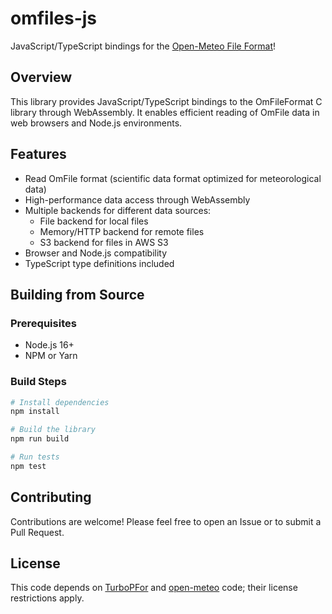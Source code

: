 # omfiles-js

JavaScript/TypeScript bindings for the [Open-Meteo File Format](https://github.com/open-meteo/om-file-format/)!

## Overview

This library provides JavaScript/TypeScript bindings to the OmFileFormat C library through WebAssembly. It enables efficient reading of OmFile data in web browsers and Node.js environments.

## Features

- Read OmFile format (scientific data format optimized for meteorological data)
- High-performance data access through WebAssembly
- Multiple backends for different data sources:
  - File backend for local files
  - Memory/HTTP backend for remote files
  - S3 backend for files in AWS S3
- Browser and Node.js compatibility
- TypeScript type definitions included

## Building from Source

### Prerequisites

- Node.js 16+
- NPM or Yarn

### Build Steps

```bash
# Install dependencies
npm install

# Build the library
npm run build

# Run tests
npm test
```

## Contributing

Contributions are welcome! Please feel free to open an Issue or to submit a Pull Request.

## License

This code depends on [TurboPFor](https://github.com/powturbo/TurboPFor-Integer-Compression) and [open-meteo](https://github.com/open-meteo/open-meteo) code; their license restrictions apply.
